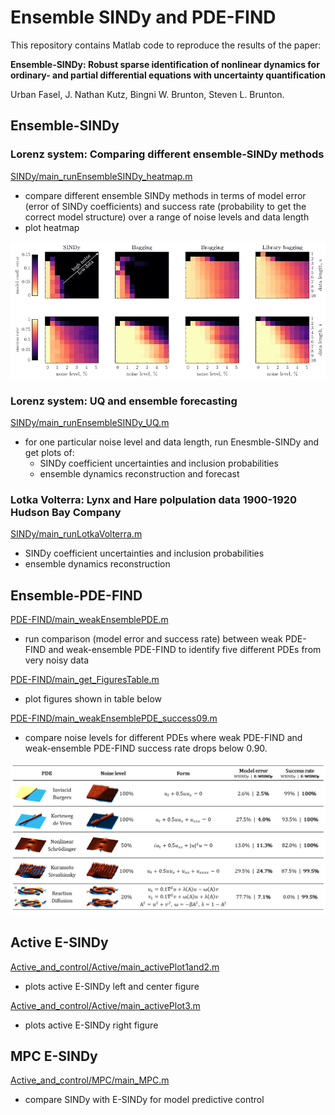 # Ensemble SINDy and PDE-FIND
 
This repository contains Matlab code to reproduce the results of the paper:
  
**Ensemble-SINDy: Robust sparse identification of nonlinear dynamics for ordinary- and partial differential equations with uncertainty quantification**

Urban Fasel, J. Nathan Kutz, Bingni W. Brunton, Steven L. Brunton.  



## Ensemble-SINDy

### Lorenz system: Comparing different ensemble-SINDy methods 

[SINDy/main_runEnsembleSINDy_heatmap.m](/SINDY/main_runEnsembleSINDy_heatmap.m)  
 * compare different ensemble SINDy methods in terms of model error (error of SINDy coefficients) and success rate (probability to get the correct model structure) over a range of noise levels and data length
 * plot heatmap
    
![ensembleSINDy_heatmap](/SINDY/results/ensembleSINDy_heatmap.png)  


### Lorenz system: UQ and ensemble forecasting
    
[SINDy/main_runEnsembleSINDy_UQ.m](/SINDY/main_runEnsembleSINDy_UQ.m)   
 * for one particular noise level and data length, run Enesmble-SINDy and get plots of:
    * SINDy coefficient uncertainties and inclusion probabilities
    * ensemble dynamics reconstruction and forecast 

### Lotka Volterra: Lynx and Hare polpulation data 1900-1920 Hudson Bay Company

[SINDy/main_runLotkaVolterra.m](/SINDY/main_runLotkaVolterra.m)  
 * SINDy coefficient uncertainties and inclusion probabilities
 * ensemble dynamics reconstruction


## Ensemble-PDE-FIND

[PDE-FIND/main_weakEnsemblePDE.m](/PDE-FIND/main_weakEnsemblePDE.m)  
 * run comparison (model error and success rate) between weak PDE-FIND and weak-ensemble PDE-FIND to identify five different PDEs from very noisy data

[PDE-FIND/main_get_FiguresTable.m](/PDE-FIND/main_get_FiguresTable.m)  
 * plot figures shown in table below 

[PDE-FIND/main_weakEnsemblePDE_success09.m](/PDE-FIND/main_weakEnsemblePDE_success09.m)  
 * compare noise levels for different PDEs where weak PDE-FIND and weak-ensemble PDE-FIND success rate drops below 0.90.

![table_ensemble-PDEFIND](/PDE-FIND/PlotsPaper/table_ensemble-PDEFIND.png)


## Active E-SINDy

[Active_and_control/Active/main_activePlot1and2.m](/Active_and_control/Active/main_activePlot1and2.m)  
 * plots active E-SINDy left and center figure 

[Active_and_control/Active/main_activePlot3.m](/Active_and_control/Active/main_activePlot3.m)  
 * plots active E-SINDy right figure 


## MPC E-SINDy

[Active_and_control/MPC/main_MPC.m](/Active_and_control/MPC/main_MPC.m)  
 * compare SINDy with E-SINDy for model predictive control


